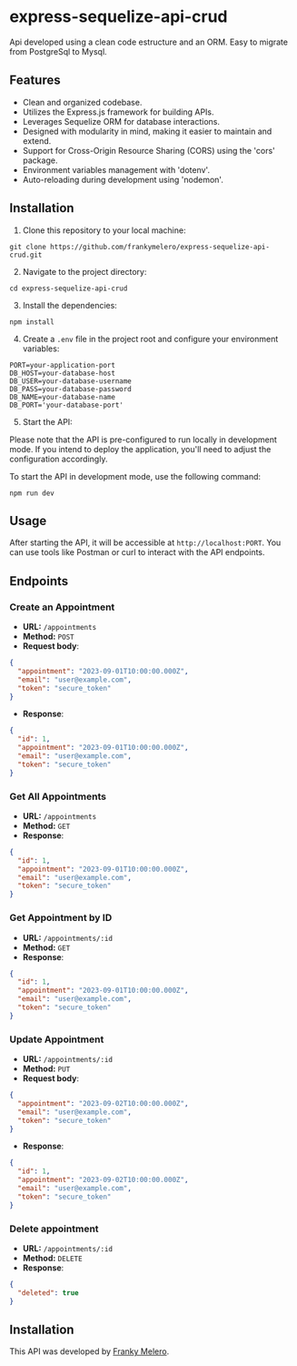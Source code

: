 # express-sequelize-api-crud 

Api developed using a clean code estructure and an ORM. Easy to migrate from PostgreSql to Mysql. 

## Features
* Clean and organized codebase.
* Utilizes the Express.js framework for building APIs.
* Leverages Sequelize ORM for database interactions.
* Designed with modularity in mind, making it easier to maintain and extend.
* Support for Cross-Origin Resource Sharing (CORS) using the 'cors' package.
* Environment variables management with 'dotenv'.
* Auto-reloading during development using 'nodemon'.


## Installation

1. Clone this repository to your local machine:

```
git clone https://github.com/frankymelero/express-sequelize-api-crud.git
```

2. Navigate to the project directory:

```
cd express-sequelize-api-crud
```
3. Install the dependencies:

```
npm install
```
4. Create a `.env` file in the project root and configure your environment variables:

```
PORT=your-application-port
DB_HOST=your-database-host
DB_USER=your-database-username
DB_PASS=your-database-password
DB_NAME=your-database-name
DB_PORT='your-database-port'
```

5. Start the API:


Please note that the API is pre-configured to run locally in development mode. If you intend to deploy the application, you'll need to adjust the configuration accordingly.

To start the API in development mode, use the following command:

```
npm run dev
```

## Usage

After starting the API, it will be accessible at `http://localhost:PORT`. You can use tools like Postman or curl to interact with the API endpoints. 


## Endpoints

### Create an Appointment

- **URL:** `/appointments`
- **Method:** `POST`
- **Request body**: 
```json
{
  "appointment": "2023-09-01T10:00:00.000Z",
  "email": "user@example.com",
  "token": "secure_token"
}
```
* **Response**: 
```json
{
  "id": 1,
  "appointment": "2023-09-01T10:00:00.000Z",
  "email": "user@example.com",
  "token": "secure_token"
}
```

### Get All Appointments

- **URL:** `/appointments`
- **Method:** `GET`
- **Response**: 
```json
{
  "id": 1,
  "appointment": "2023-09-01T10:00:00.000Z",
  "email": "user@example.com",
  "token": "secure_token"
}
```
### Get Appointment by ID

- **URL:** `/appointments/:id`
- **Method:** `GET`
- **Response**: 
```json
{
  "id": 1,
  "appointment": "2023-09-01T10:00:00.000Z",
  "email": "user@example.com",
  "token": "secure_token"
}
```
### Update Appointment

- **URL:** `/appointments/:id`
- **Method:** `PUT`
- **Request body**: 
```json
{
  "appointment": "2023-09-02T10:00:00.000Z",
  "email": "user@example.com",
  "token": "secure_token"
}
```
* **Response**: 
```json
{
  "id": 1,
  "appointment": "2023-09-02T10:00:00.000Z",
  "email": "user@example.com",
  "token": "secure_token"
}
```
### Delete appointment

- **URL:** `/appointments/:id`
- **Method:** `DELETE`
- **Response**: 
```json
{
  "deleted": true
}
```

## Installation

This API was developed by [Franky Melero](https://github.com/frankymelero).